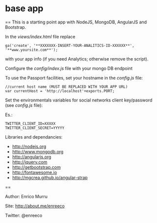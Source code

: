 # base app
==
This is a starting point app with NodeJS, MongoDB, AngularJS and Bootstrap.

In the *views/index.html* file replace 

	ga('create', '**XXXXXXX-INSERT-YOUR-ANALITICS-ID-XXXXXX**', '**www.yoursite.com**');

with your app info (if you need Analytics; otherwise remove the script).

Configure the *config/index.js* file with your mongo DB endpoint

To use the Passport facilities, set your hostname in the *config.js* file:
	
	//current host name (MUST BE REPLACED WITH YOUR APP URL)
	var currentHost = 'http://localhost'+exports.PORT;

Set the environmentals variables for social networks client key/password (see *config.js* file):

Es.:

	TWITTER_CLIENT_ID=XXXXX
	TWITTER_CLIENT_SECRET=YYYYY

Libraries and dependancies:

- http://nodejs.org
- http://www.mongodb.org
- http://angularjs.org
- http://jquery.com
- http://getbootstrap.com
- http://fontawesome.io
- http://mgcrea.github.io/angular-strap

==

Author: Enrico Murru

Site: http://about.me/enreeco

Twitter: @enreeco
